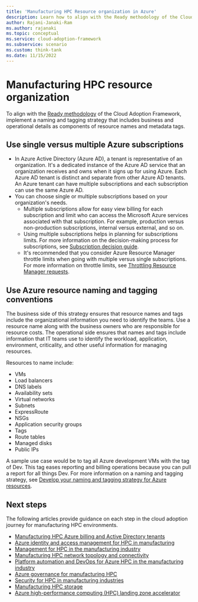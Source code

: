 ```yaml
---
title: 'Manufacturing HPC Resource organization in Azure'
description: Learn how to align with the Ready methodology of the Cloud Adoption Framework by using a naming and tagging strategy that includes business and operations details.
author: Rajani-Janaki-Ram
ms.author: rajanaki
ms.topic: conceptual
ms.service: cloud-adoption-framework
ms.subservice: scenario
ms.custom: think-tank
ms.date: 11/15/2022
---
```


# Manufacturing HPC resource organization

To align with the [Ready methodology](../../../ready/index.md) of the Cloud Adoption Framework, implement a naming and tagging strategy that includes business and operational details as components of resource names and metadata tags.

## Use single versus multiple Azure subscriptions

 - In Azure Active Directory (Azure AD), a tenant is representative of an organization. It's a dedicated instance of the Azure AD service that an organization receives and owns when it signs up for using Azure. Each Azure AD tenant is distinct and separate from other Azure AD tenants. An Azure tenant can have multiple subscriptions and each subscription can use the same Azure AD.
 - You can choose single or multiple subscriptions based on your organization's needs.
     - Multiple subscriptions allow for easy view billing for each subscription and limit who can access the Microsoft Azure services associated with that subscription. For example, production versus non-production subscriptions, internal versus external, and so on.
     - Using multiple subscriptions helps in planning for subscriptions limits. For more information on the decision-making process for subscriptions, see [Subscription decision guide](../../../ready/landing-zone/design-area/resource-org-subscriptions.md?source=recommendations).
     - It's recommended that you consider Azure Resource Manager throttle limits when going with multiple versus single subscriptions. For more information on throttle limits, see [Throttling Resource Manager requests](/azure/azure-resource-manager/management/request-limits-and-throttling).

## Use Azure resource naming and tagging conventions

The business side of this strategy ensures that resource names and tags include the organizational information you need to identify the teams. Use a resource name along with the business owners who are responsible for resource costs. The operational side ensures that names and tags include information that IT teams use to identify the workload, application, environment, criticality, and other useful information for managing resources.

Resources to name include:

- VMs
- Load balancers
- DNS labels
- Availability sets
- Virtual networks
- Subnets
- ExpressRoute
- NSGs
- Application security groups
- Tags
- Route tables
- Managed disks
- Public IPs

A sample use case would be to tag all Azure development VMs with the tag of Dev. This tag eases reporting and billing operations because you can pull a report for all things Dev. For more information on a naming and tagging strategy, see [Develop your naming and tagging strategy for Azure resources](../../../ready/azure-best-practices/naming-and-tagging.md).

## Next steps

The following articles provide guidance on each step in the cloud adoption journey for manufacturing HPC environments.

- [Manufacturing HPC Azure billing and Active Directory tenants](./azure-billing-active-directory-tenant.md)
- [Azure identity and access management for HPC in manufacturing](./identity-access-management.md)
- [Management for HPC in the manufacturing industry](./management.md)
- [Manufacturing HPC network topology and connectivity](./network-topology-connectivity.md)
- [Platform automation and DevOps for Azure HPC in the manufacturing industry](./platform-automation-devops.md)
- [Azure governance for manufacturing HPC](./security-governance-compliance.md)
- [Security for HPC in manufacturing industries](./security.md)
- [Manufacturing HPC storage](./storage.md)
- [Azure high-performance computing (HPC) landing zone accelerator](../azure-hpc-landing-zone-accelerator.md)

